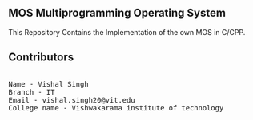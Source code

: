 ## MOS Multiprogramming Operating System
 
 This Repository Contains the Implementation of the own  MOS in C/CPP.
 
 
## Contributors

<pre>

Name - Vishal Singh
Branch - IT
Email - vishal.singh20@vit.edu
College name - Vishwakarama institute of technology

</pre>
